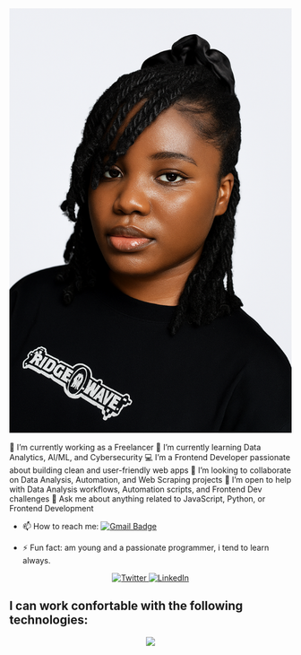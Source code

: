 <img src="https://github.com/Marvy-ctrl/Marvy-ctrl/blob/main/profile_image.png">

🔭 I’m currently working as a Freelancer
🌱 I’m currently learning Data Analytics, AI/ML, and Cybersecurity
💻 I’m a Frontend Developer passionate about building clean and user-friendly web apps
👯 I’m looking to collaborate on Data Analysis, Automation, and Web Scraping projects
🤔 I’m open to help with Data Analysis workflows, Automation scripts, and Frontend Dev challenges
💬 Ask me about anything related to JavaScript, Python, or Frontend Development
- 📫 How to reach me: [![Gmail Badge](https://img.shields.io/badge/-popoolamarvellous51-c14438?style=social&logo=Gmail&logoColor=red&link=mailto:popoolamarvellous51@gmail.com)](mailto:popoolamarvellous51@gmail.com)
 
- ⚡ Fun fact: am young and a passionate programmer, i tend to learn always.

<p align="center">
<a href="https://x.com/PopoolaMar54738" target="_blank">
    <img src="https://img.shields.io/badge/twitter-%231DA1F2.svg?&style=for-the-badge&logo=twitter&logoColor=white&color=071A2C" alt="Twitter"/>
</a>

<a href="https://www.linkedin.com/in/marvellous-popoola-80a1b42b6/" target="_blank">
    <img src="https://img.shields.io/badge/linkedin-%230077B5.svg?&style=for-the-badge&logo=linkedin&logoColor=white&color=071A2C" alt="LinkedIn"/>
</a>
</p>


## I can work confortable with the following technologies:

<p align="center">
<a href="https://skillicons.dev">
  <img src="https://skillicons.dev/icons?i=py,js,django,selenium,html,css,mysql,linux,tensorflow" />
</a>

</p>


<!-- [![My Skills](https://skillicons.dev/icons?i=py,js,html,selenium,django,css,git,linux,mysql,tensorflow&theme=light&perline=5)](https://skillicons.dev) -->
